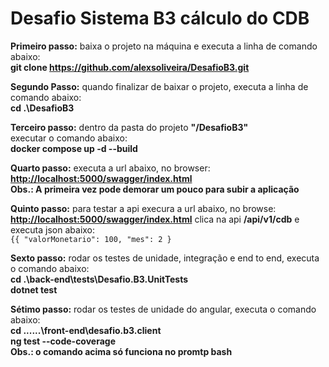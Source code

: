 # Desafio Sistema B3 cálculo do CDB

**Primeiro passo:** baixa o projeto na máquina e executa a linha de comando abaixo:<br>
**git clone https://github.com/alexsoliveira/DesafioB3.git**

**Segundo Passo:** quando finalizar de baixar o projeto, executa a linha de comando abaixo:<br>
**cd .\DesafioB3**

**Terceiro passo:** dentro da pasta do projeto **"/DesafioB3"** <br>
executar o comando abaixo:<br>
**docker compose up -d --build**

**Quarto passo:** executa a url abaixo, no browser:<br>
**[http://localhost:5000/swagger/index.html](http://localhost:4200/calculo)** <br>
**Obs.: A primeira vez pode demorar um pouco para subir a aplicação**

**Quinto passo:** para testar a api execura a url abaixo, no browse:<br>
**[http://localhost:5000/swagger/index.html](http://localhost:5000/swagger/index.html)** clica na api **/api/v1/cdb** e executa  json abaixo:<br>
``{{
  "valorMonetario": 100,
  "mes": 2
}``

**Sexto passo:** rodar os testes de unidade, integração e end to end, executa o comando abaixo:<br>
**cd .\back-end\tests\Desafio.B3.UnitTests** <br>
**dotnet test** <br>

**Sétimo passo:** rodar os testes de unidade do angular, executa o comando abaixo:<br>
**cd ..\..\..\front-end\desafio.b3.client** <br>
**ng test --code-coverage** <br>
**Obs.: o comando acima só funciona no promtp bash**





